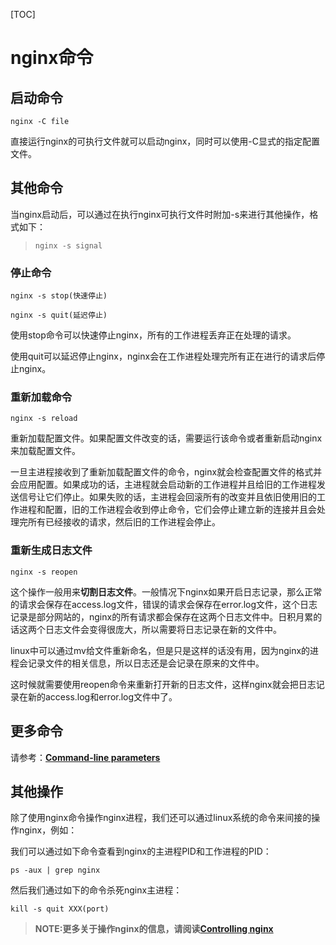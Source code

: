 [TOC]



# nginx命令



## 启动命令

```
nginx -C file
```

直接运行nginx的可执行文件就可以启动nginx，同时可以使用-C显式的指定配置文件。



## 其他命令

当nginx启动后，可以通过在执行nginx可执行文件时附加-s来进行其他操作，格式如下：

> ```
> nginx -s signal
> ```



### 停止命令

```
nginx -s stop(快速停止)
```

```
nginx -s quit(延迟停止)
```

使用stop命令可以快速停止nginx，所有的工作进程丢弃正在处理的请求。

使用quit可以延迟停止nginx，nginx会在工作进程处理完所有正在进行的请求后停止nginx。



### 重新加载命令

```
nginx -s reload
```

重新加载配置文件。如果配置文件改变的话，需要运行该命令或者重新启动nginx来加载配置文件。

一旦主进程接收到了重新加载配置文件的命令，nginx就会检查配置文件的格式并会应用配置。如果成功的话，主进程就会启动新的工作进程并且给旧的工作进程发送信号让它们停止。如果失败的话，主进程会回滚所有的改变并且依旧使用旧的工作进程和配置，旧的工作进程会收到停止命令，它们会停止建立新的连接并且会处理完所有已经接收的请求，然后旧的工作进程会停止。



### 重新生成日志文件

```
nginx -s reopen
```

这个操作一般用来**切割日志文件**。一般情况下nginx如果开启日志记录，那么正常的请求会保存在access.log文件，错误的请求会保存在error.log文件，这个日志记录是部分网站的，nginx的所有请求都会保存在这两个日志文件中。日积月累的话这两个日志文件会变得很庞大，所以需要将日志记录在新的文件中。

linux中可以通过mv给文件重新命名，但是只是这样的话没有用，因为nginx的进程会记录文件的相关信息，所以日志还是会记录在原来的文件中。

这时候就需要使用reopen命令来重新打开新的日志文件，这样nginx就会把日志记录在新的access.log和error.log文件中了。



## 更多命令

请参考：**[Command-line parameters](http://nginx.org/en/docs/switches.html)**



## 其他操作

除了使用nginx命令操作nginx进程，我们还可以通过linux系统的命令来间接的操作nginx，例如：

我们可以通过如下命令查看到nginx的主进程PID和工作进程的PID：

```
ps -aux | grep nginx
```

然后我们通过如下的命令杀死nginx主进程：

```
kill -s quit XXX(port)
```

> **NOTE:更多关于操作nginx的信息，请阅读[Controlling nginx](http://nginx.org/en/docs/control.html)**